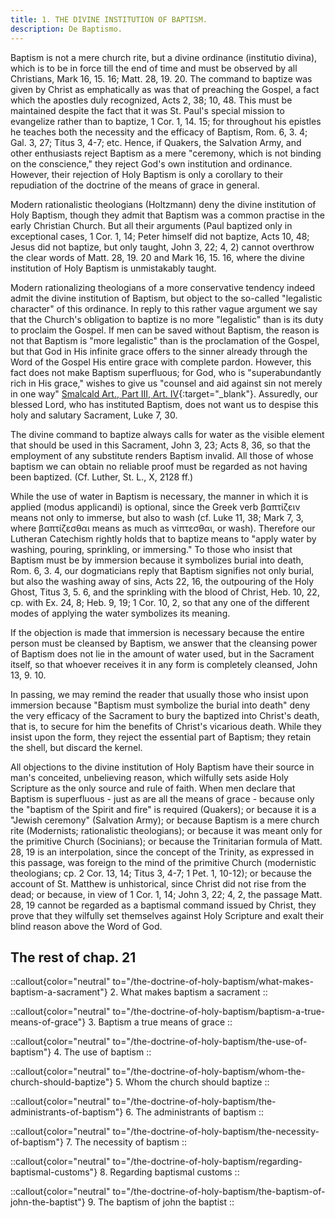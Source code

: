 ```yaml
---
title: 1. THE DIVINE INSTITUTION OF BAPTISM.
description: De Baptismo.
---
```


Baptism is not a mere church rite, but a divine ordinance (institutio divina), which is to be in force till the end of time and must be observed by all Christians, Mark 16, 15. 16; Matt. 28, 19. 20. The command to baptize was given by Christ as emphatically as was that of preaching the Gospel, a fact which the apostles duly recognized, Acts 2, 38; 10, 48. This must be maintained despite the fact that it was St. Paul's special mission to evangelize rather than to baptize, 1 Cor. 1, 14. 15; for throughout his epistles he teaches both the necessity and the efficacy of Baptism, Rom. 6, 3. 4; Gal. 3, 27; Titus 3, 4-7; etc. Hence, if Quakers, the Salvation Army, and other enthusiasts reject Baptism as a mere "ceremony, which is not binding on the conscience," they reject God's own institution and ordinance. However, their rejection of Holy Baptism is only a corollary to their repudiation of the doctrine of the means of grace in general.

Modern rationalistic theologians (Holtzmann) deny the divine institution of Holy Baptism, though they admit that Baptism was a common practise in the early Christian Church. But all their arguments (Paul baptized only in exceptional cases, 1 Cor. 1, 14; Peter himself did not baptize, Acts 10, 48; Jesus did not baptize, but only taught, John 3, 22; 4, 2) cannot overthrow the clear words of Matt. 28, 19. 20 and Mark 16, 15. 16, where the divine institution of Holy Baptism is unmistakably taught.

Modern rationalizing theologians of a more conservative tendency indeed admit the divine institution of Baptism, but object to the so-called "legalistic character" of this ordinance. In reply to this rather vague argument we say that the Church's obligation to baptize is no more "legalistic" than is its duty to proclaim the Gospel. If men can be saved without Baptism, the reason is not that Baptism is "more legalistic" than is the proclamation of the Gospel, but that God in His infinite grace offers to the sinner already through the Word of the Gospel His entire grace with complete pardon. However, this fact does not make Baptism superfluous; for God, who is "superabundantly rich in His grace," wishes to give us "counsel and aid against sin not merely in one way" [Smalcald Art., Part III, Art. IV](https://thebookofconcord.org/smalcald-articles/part-iii/article-iv/){:target="_blank"}. Assuredly, our blessed Lord, who has instituted Baptism, does not want us to despise this holy and salutary Sacrament, Luke 7, 30.

The divine command to baptize always calls for water as the visible element that should be used in this Sacrament, John 3, 23; Acts 8, 36, so that the employment of any substitute renders Baptism invalid. All those of whose baptism we can obtain no reliable proof must be regarded as not having been baptized. (Cf. Luther, St. L., X, 2128 ff.)

While the use of water in Baptism is necessary, the manner in which it is applied (modus applicandi) is optional, since the Greek verb βαπτίζειν means not only to immerse, but also to wash (cf. Luke 11, 38; Mark 7, 3, where βαπτίζεσθαι means as much as νίπτεσθαι, or wash). Therefore our Lutheran Catechism rightly holds that to baptize means to "apply water by washing, pouring, sprinkling, or immersing." To those who insist that Baptism must be by immersion because it symbolizes burial into death, Rom. 6, 3. 4, our dogmaticians reply that Baptism signifies not only burial, but also the washing away of sins, Acts 22, 16, the outpouring of the Holy Ghost, Titus 3, 5. 6, and the sprinkling with the blood of Christ, Heb. 10, 22, cp. with Ex. 24, 8; Heb. 9, 19; 1 Cor. 10, 2, so that any one of the different modes of applying the water symbolizes its meaning.

If the objection is made that immersion is necessary because the entire person must be cleansed by Baptism, we answer that the cleansing power of Baptism does not lie in the amount of water used, but in the Sacrament itself, so that whoever receives it in any form is completely cleansed, John 13, 9. 10.

In passing, we may remind the reader that usually those who insist upon immersion because "Baptism must symbolize the burial into death" deny the very efficacy of the Sacrament to bury the baptized into Christ's death, that is, to secure for him the benefits of Christ's vicarious death. While they insist upon the form, they reject the essential part of Baptism; they retain the shell, but discard the kernel.

All objections to the divine institution of Holy Baptism have their source in man's conceited, unbelieving reason, which wilfully sets aside Holy Scripture as the only source and rule of faith. When men declare that Baptism is superfluous - just as are all the means of grace - because only the "baptism of the Spirit and fire" is required (Quakers); or because it is a "Jewish ceremony" (Salvation Army); or because Baptism is a mere church rite (Modernists; rationalistic theologians); or because it was meant only for the primitive Church (Socinians); or because the Trinitarian formula of Matt. 28, 19 is an interpolation, since the concept of the Trinity, as expressed in this passage, was foreign to the mind of the primitive Church (modernistic theologians; cp. 2 Cor. 13, 14; Titus 3, 4-7; 1 Pet. 1, 10-12); or because the account of St. Matthew is unhistorical, since Christ did not rise from the dead; or because, in view of 1 Cor. 1, 14; John 3, 22; 4, 2, the passage Matt. 28, 19 cannot be regarded as a baptismal command issued by Christ, they prove that they wilfully set themselves against Holy Scripture and exalt their blind reason above the Word of God.

## The rest of chap. 21

::callout{color="neutral" to="/the-doctrine-of-holy-baptism/what-makes-baptism-a-sacrament"}
2. What makes baptism a sacrament
::

::callout{color="neutral" to="/the-doctrine-of-holy-baptism/baptism-a-true-means-of-grace"}
3. Baptism a true means of grace
::

::callout{color="neutral" to="/the-doctrine-of-holy-baptism/the-use-of-baptism"}
4. The use of baptism
::

::callout{color="neutral" to="/the-doctrine-of-holy-baptism/whom-the-church-should-baptize"}
5. Whom the church should baptize
::

::callout{color="neutral" to="/the-doctrine-of-holy-baptism/the-administrants-of-baptism"}
6. The administrants of baptism
::

::callout{color="neutral" to="/the-doctrine-of-holy-baptism/the-necessity-of-baptism"}
7. The necessity of baptism
::

::callout{color="neutral" to="/the-doctrine-of-holy-baptism/regarding-baptismal-customs"}
8. Regarding baptismal customs
::

::callout{color="neutral" to="/the-doctrine-of-holy-baptism/the-baptism-of-john-the-baptist"}
9. The baptism of john the baptist
::
